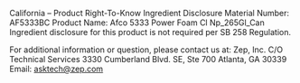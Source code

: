  
 
 
California – Product Right-To-Know Ingredient Disclosure 
Material Number: AF5333BC 
Product Name: Afco 5333 Power Foam Cl Np_265Gl_Can 
Ingredient disclosure for this product is not required per SB 258 Regulation. 
 
For additional information or question, please contact us at: 
Zep, Inc. 
C/O Technical Services 
3330 Cumberland Blvd. SE, Ste 700 
Atlanta, GA 30339 
Email: asktech@zep.com 
 
 
 
 

